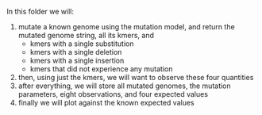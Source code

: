 In this folder we will:

1. mutate a known genome using the mutation model, and return the mutated genome string, all its kmers, and
    - kmers with a single substitution
    - kmers with a single deletion
    - kmers with a single insertion
    - kmers that did not experience any mutation
1. then, using just the kmers, we will want to observe these four quantities
1. after everything, we will store all mutated genomes, the mutation parameters, eight observations, and four expected values
1. finally we will plot against the known expected values